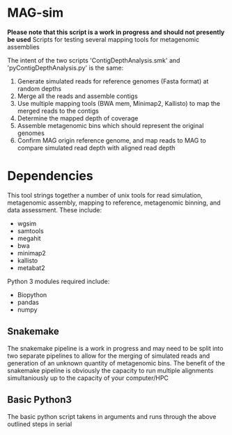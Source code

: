 # MAG-sim
__Please note that this script is a work in progress and should not presently be used__
Scripts for testing several mapping tools for metagenomic assemblies

The intent of the two scripts 'ContigDepthAnalysis.smk' and 'pyContigDepthAnalysis.py' is the same:
1. Generate simulated reads for reference genomes (Fasta format) at random depths
2. Merge all the reads and assemble contigs
3. Use multiple mapping tools (BWA mem, Minimap2, Kallisto) to map the merged reads to the contigs
4. Determine the mapped depth of coverage
5. Assemble metagenomic bins which should represent the original genomes
6. Confirm MAG origin reference genome, and map reads to MAG to compare simulated read depth with aligned read depth

# Dependencies
This tool strings together a number of unix tools for read simulation, metagenomic assembly, mapping to reference, metagenomic binning, and data assessment. These include:
+ wgsim
+ samtools
+ megahit
+ bwa
+ minimap2
+ kallisto
+ metabat2

Python 3 modules required include:
+ Biopython
+ pandas
+ numpy

## Snakemake
The snakemake pipeline is a work in progress and may need to be split into two separate pipelines to allow for the merging of simulated reads and generation of an unknown quantity of metagenomic bins. The benefit of the snakemake pipeline is obviously the capacity to run multiple alignments simultaniously up to the capacity of your computer/HPC

## Basic Python3
The basic python script takens in arguments and runs through the above outlined steps in serial

